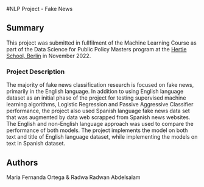 #NLP Project - Fake News

## Summary

This project was submitted in fullfilment of the Machine Learning Course as part of the Data Science for Public Policy Masters program at the [Hertie School, Berlin](https://www.hertie-school.org/en/) in November 2022. 

### Project Description

The majority of fake news classification research is focused on fake news, primarily in the English language. In addition to using English language dataset as an initial phase of the project for testing supervised machine learning algorithms, Logistic Regression and Passive Aggressive Classifier performance, the project also used Spanish language fake news data set that was augmented by data web scrapped from Spanish news websites. The English and non-English language approach was used to compare the performance of both models. The project implements the model on both text and title of English language dataset, while implementing the models on text in Spanish dataset.


## Authors

 Maria Fernanda Ortega & Radwa Radwan Abdelsalam
 

